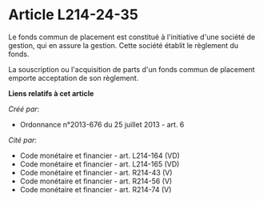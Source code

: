 # Article L214-24-35

Le fonds commun de placement est constitué à l'initiative d'une société de gestion, qui en assure la gestion. Cette société
établit le règlement du fonds. 

La souscription ou l'acquisition de parts d'un fonds commun de placement emporte acceptation de son règlement.

**Liens relatifs à cet article**

_Créé par_:

  - Ordonnance n°2013-676 du 25 juillet 2013 - art. 6

_Cité par_:

  - Code monétaire et financier - art. L214-164 (VD)
  - Code monétaire et financier - art. L214-165 (VD)
  - Code monétaire et financier - art. R214-43 (V)
  - Code monétaire et financier - art. R214-56 (V)
  - Code monétaire et financier - art. R214-74 (V)
